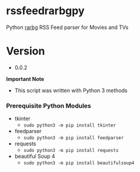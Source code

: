 # rssfeedrarbgpy
Python [rarbg](https://rarbg.to/torrents.php) RSS Feed parser for Movies and TVs

# Version
* 0.0.2

**Important Note**
* This script was written with Python 3 methods

### Prerequisite Python Modules
* tkinter
  * `sudo python3 -m pip install tkinter`
* feedparser
  * `sudo python3 -m pip install feedparser`
* requests
  * `sudo python3 -m pip install requests`
* beautiful Soup 4
  * `sudo python3 -m pip install beautifulsoup4`
